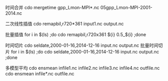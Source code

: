 时间合并
cdo  mergetime  gpp_Lmon-MPI*.nc  05gpp_Lmon-MPI-2001-2014.nc


二次线性插值
cdo remapbil,r720*361 input1.nc output.nc


批量插值
for i in $(ls) ;do cdo remapbil,r720x361 ${i} 0.5_${i} ;done


时间切片
cdo seldate,2000-01-16,2014-12-16 input.nc output.nc
批量时间切片
for i in $(ls) ;do cdo seldate,2000-01-16,2014-12-16 input.nc output.nc ;done


多模型平均
cdo ensmean infile1.nc infile2.nc infile3.nc infile4.nc outfile.nc
cdo ensmean infile*.nc outfile.nc

